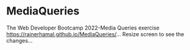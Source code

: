 # MediaQueries
The Web Developer Bootcamp 2022-Media Queries exercise
https://rainerhamal.github.io/MediaQueries/...
Resize screen to see the changes...
